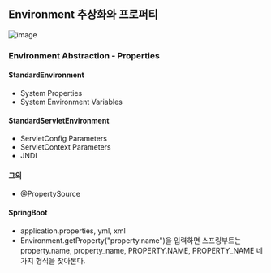 ## Environment 추상화와 프로퍼티

![image](https://github.com/DevHyeong/document/assets/44819285/1d074466-2156-4370-bbdd-bd890908c08e)

### Environment Abstraction - Properties
#### StandardEnvironment
- System Properties
- System Environment Variables
#### StandardServletEnvironment
- ServletConfig Parameters
- ServletContext Parameters
- JNDI
#### 그외
- @PropertySource
#### SpringBoot
- application.properties, yml, xml
- Environment.getProperty("property.name")을 입력하면 스프링부트는 property.name, property_name, PROPERTY.NAME, PROPERTY_NAME 네가지 형식을 찾아본다.
  

